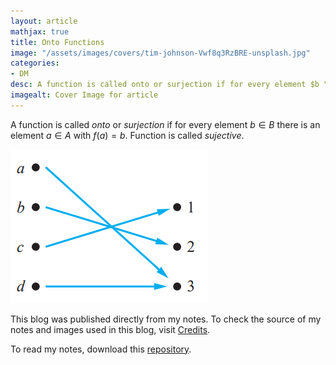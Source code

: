 ```yaml
---
layout: article
mathjax: true
title: Onto Functions
image: "/assets/images/covers/tim-johnson-Vwf8q3RzBRE-unsplash.jpg"
categories:
- DM
desc: A function is called onto or surjection if for every element $b \in B$ there is an element $a \in A$ with $f(a)=b$. Function is called sujective. 
imagealt: Cover Image for article
---
```


A function is called *onto* or *surjection* if for every element $b \in B$ there is an element $a \in A$ with $f(a)=b$. Function is called *sujective*.

























































































































































































































































































































































































































<img src="../assets/images/posts/Pasted image 20210607123309.png"/>

This blog was published directly from my notes.
To check the source of my notes and images used in this blog, visit <a href="/credits.html" target="_blank">Credits</a>.

To read my notes, download this <a href="https://github.com/bovem/CS" target="blank">repository</a>.